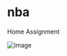 # nba
 Home Assignment


![image](https://github.com/user-attachments/assets/49e7a75b-56d7-4a53-8cbe-7bdea2d00ded)
